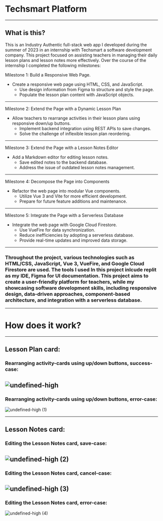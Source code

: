 # Techsmart Platform
------------------------------------------------------------
## What is this? 
This is an Industry Authentic full-stack web app I developed during the summer of 2023 in an internship with Techsmart a software development company. This project focused on assisting teachers in managing their daily lesson plans and lesson notes more effectively. 
Over the course of the internship I completed the following milestones:


Milestone 1: Build a Responsive Web Page.
- Create a responsive web page using HTML, CSS, and JavaScript.
  - Use design information from Figma to structure and style the page.
  - Populate the lesson plan content with JavaScript objects.
--------------------------------------------------
Milestone 2: Extend the Page with a Dynamic Lesson Plan
- Allow teachers to rearrange activities in their lesson plans using responsive down/up buttons.
  - Implement backend integration using REST APIs to save changes.
  - Solve the challenge of inflexible lesson plan reordering.
--------------------------------------------------
Milestone 3: Extend the Page with a Lesson Notes Editor
- Add a Markdown editor for editing lesson notes.
  - Save edited notes to the backend database.
  - Address the issue of outdated lesson notes management.
--------------------------------------------------
Milestone 4: Decompose the Page into Components
- Refactor the web page into modular Vue components.
  - Utilize Vue 3 and Vite for more efficient development.
  - Prepare for future feature additions and maintenance.
--------------------------------------------------
Milestone 5: Integrate the Page with a Serverless Database
- Integrate the web page with Google Cloud Firestore.
  - Use VueFire for data synchronization.
  - Reduce inefficiencies by adopting a serverless database.
  - Provide real-time updates and improved data storage.
--------------------------------------------------
### Throughout the project, various technologies such as HTML/CSS, JavaScript, Vue 3, VueFire, and Google Cloud Firestore are used. The tools I used In this project inlcude replit as my IDE, Figma for UI documentation. This project aims to create a user-friendly platform for teachers, while my showcasing software development skills, including responsive design, data-driven approaches, component-based architecture, and integration with a serverless database.
--------------------------------------------------
# How does it work?
--------------------------------------------------
## Lesson Plan card: 
### Rearranging activity-cards using up/down buttons, success-case: 

![undefined-high](https://github.com/macleanl3vin/PlatformVue/assets/91438214/87122792-c6ca-4f98-9f3a-d58b3ea9ff1b)
--------------------------------------------------
### Rearranging activity-cards using up/down buttons, error-case:

![undefined-high (1)](https://github.com/macleanl3vin/PlatformVue/assets/91438214/70782fe8-7265-4b6f-9f7d-a0008bc32d50)

------------------------------------------------------------
## Lesson Notes card:
### Editing the Lesson Notes card, save-case: 
![undefined-high (2)](https://github.com/macleanl3vin/PlatformVue/assets/91438214/95803562-aa79-46dd-b122-3a180082f391)
------------------------------------------------------------
### Editing the Lesson Notes card, cancel-case:
![undefined-high (3)](https://github.com/macleanl3vin/PlatformVue/assets/91438214/b4638947-0540-4d36-a1e1-ba68346f0082)
------------------------------------------------------------
### Editing the Lesson Notes card, error-case:
![undefined-high (4)](https://github.com/macleanl3vin/PlatformVue/assets/91438214/b79aa524-ce59-4281-ab55-0ca5b41bdda6)
